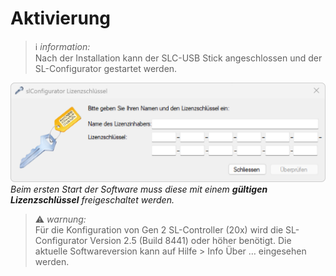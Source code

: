 # Aktivierung
> ℹ *information:*  
> Nach der Installation kann der SLC-USB Stick angeschlossen und der SL-Configurator gestartet werden.

![Abschluss der Installation](aktivierung.png)  
*Beim ersten Start der Software muss diese mit einem <strong>gültigen Lizenzschlüssel</strong> freigeschaltet werden.*

> ⚠ *warnung:*  
> Für die Konfiguration von Gen 2 SL-Controller (20x) wird die SL-Configurator Version 2.5 (Build 8441) oder höher benötigt. Die aktuelle Softwareversion kann auf Hilfe > Info Über … eingesehen werden.